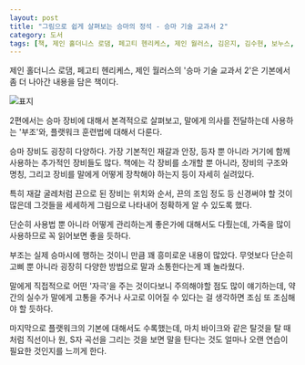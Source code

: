 ```yaml
---
layout: post
title: "그림으로 쉽게 살펴보는 승마의 정석 - 승마 기술 교과서 2"
category: 도서
tags: [책, 제인 홀더니스 로댐, 페고티 헨리케스, 제인 월러스, 김은지, 김수현, 보누스, 서평]
---
```


제인 홀더니스 로댐, 페고티 헨리케스, 제인 월러스의
'승마 기술 교과서 2'은
기본에서 좀 더 나아간 내용을 담은 책이다.

![표지](https://lh3.googleusercontent.com/r9zJOnEh5jEAQzUn11pE_xU9JMSMk4qDu17t2IqEYQwMr0Witld9-gCuOy_J1NAahnLuDBd6COLmQQ=s480)

2편에서는 승마 장비에 대해서 본격적으로 살펴보고,
말에게 의사를 전달하는데 사용하는 '부조'와,
플랫워크 훈련법에 대해서 다룬다.

승마 장비도 굉장히 다양하다.
가장 기본적인 재갈과 안장, 등자 뿐 아니라
거기에 함께 사용하는 추가적인 장비들도 많다.
책에는 각 장비를 소개할 뿐 아니라,
장비의 구조와 명칭,
그리고 장비를 말에게 어떻게 장착해야 하는지 등이 자세히 실려있다.

특히 재갈 굴레처럼 끈으로 된 장비는
위치와 순서, 끈의 조임 정도 등 신경써야 할 것이 많은데
그것들을 세세하게 그림으로 나타내어 정확하게 알 수 있도록 했다.

단순히 사용법 뿐 아니라
어떻게 관리하는게 좋은가에 대해서도 다뤘는데,
가죽을 많이 사용하므로 꼭 읽어보면 좋을 듯하다.

부조는 실제 승마시에 행하는 것이니 만큼 꽤 흥미로운 내용이 많았다.
무엇보다 단순히 고삐 뿐 아니라 굉장히 다양한 방법으로 말과 소통한다는게 꽤 놀라웠다.

말에게 직접적으로 어떤 '자극'을 주는 것이다보니
주의해야할 점도 많이 얘기하는데,
약간의 실수가 말에게 고통을 주거나 사고로 이어질 수 있다는 걸 생각하면
조심 또 조심해야 할 듯하다.

마지막으로 플랫워크의 기본에 대해서도 수록했는데,
마치 바이크와 같은 탈것을 탈 때처럼
직선이나 원, S자 곡선을 그리는 것을 보면
말을 탄다는 것도 얼마나 오랜 연습이 필요한 것인지를 느끼게 한다.
